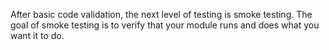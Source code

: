 After basic code validation, the next level of testing is smoke testing. The goal of smoke testing is to verify that your module runs and does what you want it to do.